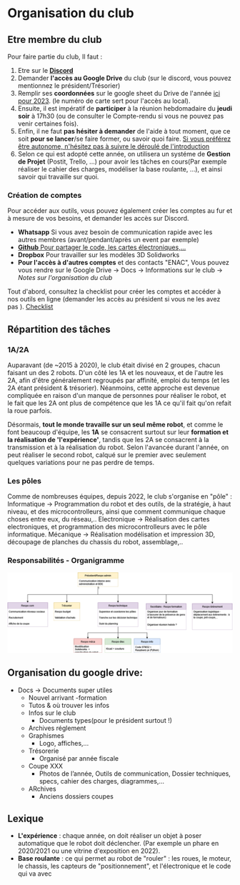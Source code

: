 # Organisation du club

## Etre membre du club

Pour faire partie du club, Il faut :
1. Etre sur le **[Discord](https://discord.com/invite/7sPZFxb)**
1. Demander **l'accès au Google Drive** du club (sur le discord, vous pouvez mentionnez le président/Trésorier)
1. Remplir ses **coordonnées** sur le google sheet du Drive de l'année [ici pour 2023](https://docs.google.com/spreadsheets/d/1DeRmO0DupiJKzKiPEfP81VNeFPZifXAVMa56bStHbCQ/edit#gid=0).
(le numéro de carte sert pour l'accès au local).
1. Ensuite, il est impératif de **participer** à la réunion hebdomadaire du **jeudi soir** à 17h30 (ou de consulter le Compte-rendu si vous ne pouvez pas venir certaines fois).
1. Enfin, il ne faut **pas hésiter à demander** de l'aide à tout moment, que ce soit **pour se lancer**/se faire former, ou savoir quoi faire. [Si vous préférez être autonome, n'hésitez pas à suivre le déroulé de l'introduction](tutoriel.md)
1. Selon ce qui est adopté cette année, on utilisera un systéme de **Gestion de Projet** (Postit, Trello, ...) pour avoir les tâches en cours(Par exemple réaliser le cahier des charges, modéliser la base roulante, ...), et ainsi savoir qui travaille sur quoi.

### Création de comptes
Pour accéder aux outils, vous pouvez également créer les comptes au fur et à mesure de vos besoins, et demander les accès sur Discord.
+ **Whatsapp** Si vous avez besoin de communication rapide avec les autres membres (avant/pendant/après un event par exemple)
+ [**Github** Pour partager le code, les cartes électroniques,...](https://github.com/ENACRobotique)
+ **Dropbox** Pour travailler sur les modèles 3D Solidworks
+ **Pour l'accès à d'autres comptes** et des contacts "ENAC", Vous pouvez vous rendre sur le Google Drive -> Docs -> Informations sur le club -> *Notes sur l'organisation du club*

Tout d'abord, consultez la checklist pour créer les comptes et accéder à nos outils en ligne (demander les accès au président si vous ne les avez pas ). 
[Checklist](https://docs.google.com/document/d/1r0wmCAKTRFZtkVTvN4oKbFwCR_OV0OJ3FN-Y-2EMzqc)



## Répartition des tâches

### 1A/2A

Auparavant (de ~2015 à 2020), le club était divisé en 2 groupes, chacun faisant un des 2 robots.
D'un côté les 1A et les nouveaux, et de l'autre les 2A, afin d'être généralement regroupés par affinité, emploi du temps (et les 2A étant président & trésorier). Néanmoins, cette approche est devenue compliquée en raison d'un manque de personnes pour réaliser le robot, et le fait que les 2A ont plus de compétence que les 1A ce qu'il fait qu'on refait la roue parfois. 

Désormais, **tout le monde travaille sur un seul même robot**, et comme le font beaucoup d'équipe, les **1A** se consacrent surtout sur leur **formation et la réalisation de 'l'expérience'**, tandis que les 2A se consacrent à la transmission et à la réalisation du robot. Selon l'avancée durant l'année, on peut réaliser le second robot, calqué sur le premier avec seulement quelques variations pour ne pas perdre de temps.

### Les pôles

Comme de nombreuses équipes, depuis 2022, le club s'organise en "pôle" : 
Informatique -> Programmation du robot et des outils, de la stratégie, à haut niveau, et des microcontrolleurs, ainsi que comment communique chaque choses entre eux, du réseau,..
Electronique -> Réalisation des cartes electroniques, et programmation des microcontrolleurs avec le pôle informatique.
Mécanique -> Réalisation modélisation et impression 3D, découpage de planches du chassis du robot, assemblage,..

### Responsabilités - Organigramme
![](../images/organigramme_2022.png "Organigramme des fonctions au club robot")


## Organisation du google drive:
+ Docs -> Documents super utiles
    + Nouvel arrivant -formation
    + Tutos & où trouver les infos
    + Infos sur le club
        + Documents types(pour le président surtout !)
    + Archives réglement
    +  Graphismes 
        + Logo, affiches,...
    + Trésorerie
        +  Organisé par année fiscale
    + Coupe XXX
        + Photos de l’année, Outils de communication, Dossier techniques, specs, cahier des charges, diagrammes,...
    + ARchives
        + Anciens dossiers coupes

## Lexique
- **L'expérience** : chaque année, on doit réaliser un objet à poser automatique que le robot doit déclencher. (Par exemple un phare en 2020/2021 ou une vitrine d'exposition en 2022).
- **Base roulante** : ce qui permet au robot de "rouler" : les roues, le moteur, le chassis, les capteurs de "positionnement", et l'électronique et le code qui va avec